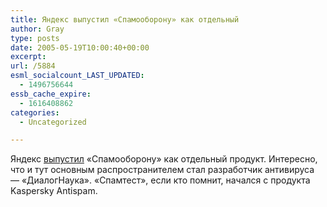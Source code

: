 ```yaml
---
title: Яндекс выпустил «Спамооборону» как отдельный
author: Gray
type: posts
date: 2005-05-19T10:00:40+00:00
excerpt:
url: /5884
esml_socialcount_LAST_UPDATED:
  - 1496756644
essb_cache_expire:
  - 1616408862
categories:
  - Uncategorized

---
```








Яндекс <a href="http://www.searchengines.ru/press-releases/archives/004745.html" target="_blank">выпустил</a> &#171;Спамооборону&#187; как отдельный продукт. Интересно, что и тут основным распространителем стал разработчик антивируса &#8212; &#171;ДиалогНаука&#187;. &#171;Спамтест&#187;, если кто помнит, начался с продукта Kaspersky Antispam.